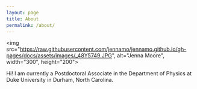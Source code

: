```yaml
---
layout: page
title: About
permalink: /about/
---
```


<img src="https://raw.githubusercontent.com/jennamo/jennamo.github.io/gh-pages/docs/assets/images/_48Y5749.JPG", alt="Jenna Moore", width="300", height="200">

Hi! I am currently a Postdoctoral Associate in the Department of Physics at Duke University in Durham, North Carolina.
